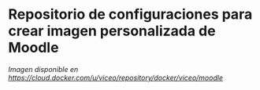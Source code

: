 Repositorio de configuraciones para crear imagen personalizada de Moodle
========================================================================

*Imagen disponible en* <i>https://cloud.docker.com/u/viceo/repository/docker/viceo/moodle</i>
